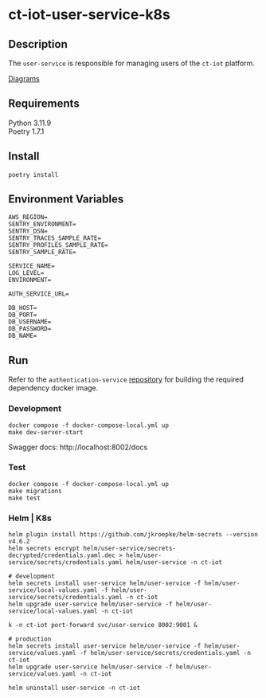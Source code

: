 # ct-iot-user-service-k8s

## Description
The `user-service` is responsible for managing users of the `ct-iot` platform.

[Diagrams](./docs/DIAGRAMS.md)

## Requirements
Python 3.11.9  
Poetry 1.7.1

## Install
```
poetry install
```

## Environment Variables
```
AWS_REGION=
SENTRY_ENVIRONMENT=
SENTRY_DSN=
SENTRY_TRACES_SAMPLE_RATE=
SENTRY_PROFILES_SAMPLE_RATE=
SENTRY_SAMPLE_RATE=

SERVICE_NAME=
LOG_LEVEL=
ENVIRONMENT=

AUTH_SERVICE_URL=

DB_HOST=
DB_PORT=
DB_USERNAME=
DB_PASSWORD=
DB_NAME=
```

## Run
Refer to the `authentication-service` [repository](https://github.com/darrylmorton/ct-iot-authentication-service/blob/main/README.md#build) for building the required dependency docker image.

### Development
```
docker compose -f docker-compose-local.yml up
make dev-server-start
```
Swagger docs: http://localhost:8002/docs

### Test
```
docker compose -f docker-compose-local.yml up
make migrations
make test
```

### Helm | K8s 
```
helm plugin install https://github.com/jkroepke/helm-secrets --version v4.6.2
helm secrets encrypt helm/user-service/secrets-decrypted/credentials.yaml.dec > helm/user-service/secrets/credentials.yaml helm/user-service -n ct-iot

# development
helm secrets install user-service helm/user-service -f helm/user-service/local-values.yaml -f helm/user-service/secrets/credentials.yaml -n ct-iot
helm upgrade user-service helm/user-service -f helm/user-service/local-values.yaml -n ct-iot

k -n ct-iot port-forward svc/user-service 8002:9001 &

# production
helm secrets install user-service helm/user-service -f helm/user-service/values.yaml -f helm/user-service/secrets/credentials.yaml -n ct-iot
helm upgrade user-service helm/user-service -f helm/user-service/values.yaml -n ct-iot

helm uninstall user-service -n ct-iot
```